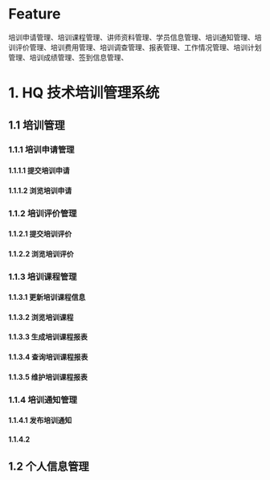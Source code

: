 # Feature
培训申请管理、培训课程管理、讲师资料管理、学员信息管理、培训通知管理、培训评价管理、培训费用管理、培训调查管理、报表管理、工作情况管理、培训计划管理、培训成绩管理、签到信息管理、
# 1. HQ 技术培训管理系统
## 1.1 培训管理
### 1.1.1 培训申请管理
#### 1.1.1.1 提交培训申请
#### 1.1.1.2 浏览培训申请
### 1.1.2 培训评价管理
#### 1.1.2.1 提交培训评价
#### 1.1.2.2 浏览培训评价
### 1.1.3 培训课程管理
#### 1.1.3.1 更新培训课程信息
#### 1.1.3.2 浏览培训课程
#### 1.1.3.3 生成培训课程报表
#### 1.1.3.4 查询培训课程报表
#### 1.1.3.5 维护培训课程报表
### 1.1.4 培训通知管理
#### 1.1.4.1 发布培训通知
#### 1.1.4.2 

## 1.2 个人信息管理
